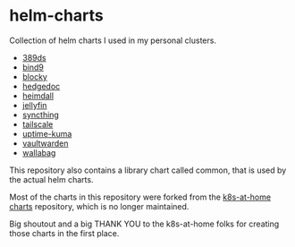# helm-charts

Collection of helm charts I used in my personal clusters.

- [389ds](./charts/389ds/README.md)
- [bind9](./charts/bind9/README.md)
- [blocky](./charts/blocky/README.md)
- [hedgedoc](./charts/hedgedoc/README.md)
- [heimdall](./charts/heimdall/README.md)
- [jellyfin](./charts/jellyfin/README.md)
- [syncthing](./charts/syncthing/README.md)
- [tailscale](./charts/tailscale/README.md)
- [uptime-kuma](./charts/uptime-kuma/README.md)
- [vaultwarden](./charts/vaultwarden/README.md)
- [wallabag](./charts/wallabag/README.md)

This repository also contains a library chart called common, that is used by the actual helm charts.

Most of the charts in this repository were forked from the [k8s-at-home charts](https://github.com/k8s-at-home/charts) repository, which is no longer maintained.

Big shoutout and a big THANK YOU to the k8s-at-home folks for creating those charts in the first place.
